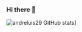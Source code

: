 ### Hi there 👋

![andreluis29 GitHub stats](https://github-readme-stats.vercel.app/api?username=andreluis29)]

